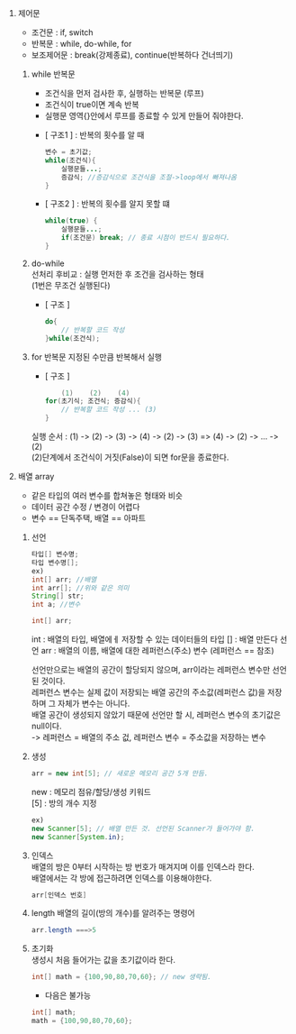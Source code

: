 1. 제어문
	- 조건문		: if, switch  
	- 반복문		: while, do-while, for  
	- 보조제어문	: break(강제종료), continue(반복하다 건너띄기)  
	
	1) while 반복문
		- 조건식을 먼저 검사한 후, 실행하는 반복문 (루프)
		- 조건식이 true이면 계속 반복
		- 실행문 영역{}안에서 루프를 종료할 수 있게 만들어 줘야한다.
	
		* [ 구조1 ] : 반복의 횟수를 알 때  
			```java
			변수 = 초기값;
			while(조건식){
				실행문들...;
				증감식; //증감식으로 조건식을 조절->loop에서 빠져나옴
			}
			```  
    
		* [ 구조2 ] : 반복의 횟수를 알지 못할 떄  
			```java
			while(true) {
				실행문들...;
				if(조건문) break; // 종료 시점이 반드시 필요하다.
			}
			```
    
	2) do-while  
		선처리 후비교 :  실행 먼저한 후 조건을 검사하는 형태  
		(1번은 무조건 실행된다)
	
		* [ 구조 ]  
			```java
			do{
				// 반복할 코드 작성
			}while(조건식);
			```
	3) for 반복문
		지정된 수만큼 반복해서 실행
		
		* [ 구조 ]
			```java  
			    (1)    (2)    (4)  
			for(초기식; 조건식; 증감식){
				// 반복할 코드 작성 ... (3) 
			}
			```  
		실행 순서 : (1) -> (2) -> (3) -> (4) -> (2) -> (3) => (4) -> (2) -> ... -> (2)  
		(2)단계에서 조건식이 거짓(False)이 되면 for문을 종료한다.
2. 배열 array  
	- 같은 타입의 여러 변수를 합쳐놓은 형태와 비슷  
	- 데이터 공간 수정 / 변경이 어렵다  
	- 변수 == 단독주택, 배열 == 아파트  
	1) 선언  
		```java
		타입[] 변수명;
		타입 변수명[];
		ex)
		int[] arr; //배열
		int arr[]; //위와 같은 의미
		String[] str;
		int a; //변수

		int[] arr;
		```  
		
		int : 배열의 타입, 배열에ㅔ 저장할 수 있는 데이터들의 타입
		[] : 배열 만든다 선언
		arr : 배열의 이름, 배열에 대한 레퍼런스(주소) 변수 (레퍼런스 == 참조)

		선언만으로는 배열의 공간이 할당되지 않으며, arr이라는 레퍼런스 변수만 선언된 것이다.  
		레퍼런스 변수는 실제 값이 저장되는 배열 공간의 주소값(레퍼런스 값)을 저장하며 그 자체가 변수는 아니다.  
		배열 공간이 생성되지 않았기 때문에 선언만 할 시, 레퍼런스 변수의 초기값은 null이다.  
		-> 레퍼런스 = 배열의 주소 겂, 레퍼런스 변수 = 주소값을 저장하는 변수  
	
	2) 생성
		```java
		arr = new int[5]; // 새로운 메모리 공간 5개 만듬.
		```
		
		new : 메모리 점유/할당/생성 키워드  
		[5] : 방의 개수 지정  

		```java
		ex)
		new Scanner[5]; // 배열 만든 것. 선언된 Scanner가 들어가야 함.
		new Scanner[System.in);
		```
	
	3) 인덱스  
		배열의 방은 0부터 시작하는 방 번호가 매겨지며 이를 인덱스라 한다.  
		배열에서는 각 방에 접근하려면 인덱스를 이용해야한다.  
		
		```java
		arr[인덱스 번호]
		```  
		
	4) length
		배열의 길이(방의 개수)를 알려주는 명령어  
		
		```java
		arr.length ===>5
		```
	5) 초기화  
		생성시 처음 들어가는 값을 초기값이라 한다.  
		
		```java
		int[] math = {100,90,80,70,60}; // new 생략됨.
		```
		* 다음은 불가능  
		```java
		int[] math;
		math = {100,90,80,70,60};
		```
